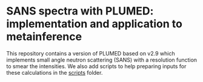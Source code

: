 # SANS spectra with PLUMED: implementation and application to metainference

This repository contains a version of PLUMED based on v2.9 which implements small angle neutron scattering (SANS) with a resolution function to smear the intensities. We also add scripts to help preparing inputs for these calculations in the [scripts](./scripts) folder.
